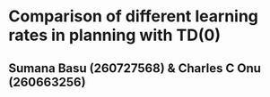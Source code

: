 # Comparison of different learning rates in planning with TD(0)
## Sumana Basu (260727568) & Charles C Onu (260663256)
